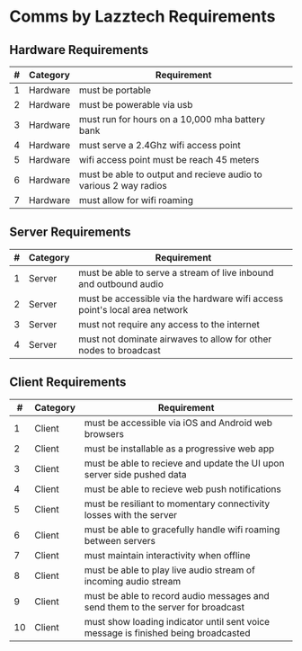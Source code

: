 # Comms by Lazztech Requirements

## Hardware Requirements

| # |  Category | Requirement |
| -------- | ------- | ------- |
| 1 | Hardware | must be portable |
| 2 | Hardware | must be powerable via usb |
| 3 | Hardware | must run for hours on a 10,000 mha battery bank |
| 4 | Hardware | must serve a 2.4Ghz wifi access point |
| 5 | Hardware | wifi access point must be reach 45 meters |
| 6 | Hardware | must be able to output and recieve audio to various 2 way radios |
| 7 | Hardware | must allow for wifi roaming |

## Server Requirements

| # |  Category | Requirement |
| -------- | ------- | ------- |
| 1 | Server | must be able to serve a stream of live inbound and outbound audio |
| 2 | Server | must be accessible via the hardware wifi access point's local area network |
| 3 | Server | must not require any access to the internet |
| 4 | Server | must not dominate airwaves to allow for other nodes to broadcast |

## Client Requirements

| # |  Category | Requirement |
| -------- | ------- | ------- |
| 1 | Client | must be accessible via iOS and Android web browsers |
| 2 | Client | must be installable as a progressive web app |
| 3 | Client | must be able to recieve and update the UI upon server side pushed data |
| 4 | Client | must be able to recieve web push notifications |
| 5 | Client | must be resiliant to momentary connectivity losses with the server |
| 6 | Client | must be able to gracefully handle wifi roaming between servers |
| 7 | Client | must maintain interactivity when offline |
| 8 | Client | must be able to play live audio stream of incoming audio stream |
| 9 | Client | must be able to record audio messages and send them to the server for broadcast |
| 10 | Client | must show loading indicator until sent voice message is finished being broadcasted |